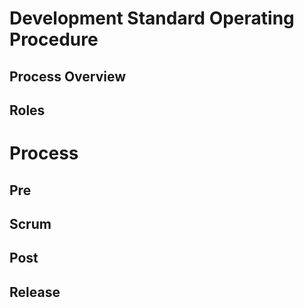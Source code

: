 # Development Standard Operating Procedure

## Process Overview

## Roles

# Process

## Pre

## Scrum

## Post

## Release

